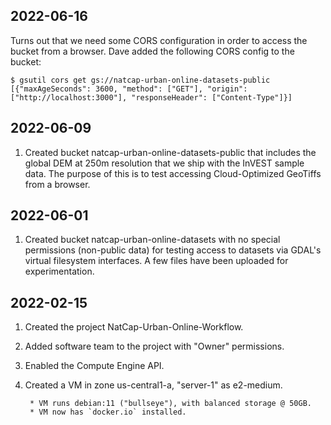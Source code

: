 ## 2022-06-16

Turns out that we need some CORS configuration in order to access the bucket
from a browser.  Dave added the following CORS config to the bucket:

```shell
$ gsutil cors get gs://natcap-urban-online-datasets-public
[{"maxAgeSeconds": 3600, "method": ["GET"], "origin": ["http://localhost:3000"], "responseHeader": ["Content-Type"]}]
```

## 2022-06-09

1. Created bucket natcap-urban-online-datasets-public that includes the global
   DEM at 250m resolution that we ship with the InVEST sample data.  The
   purpose of this is to test accessing Cloud-Optimized GeoTiffs from a
   browser.

## 2022-06-01

1. Created bucket natcap-urban-online-datasets with no special permissions
   (non-public data) for testing access to datasets via GDAL's virtual
   filesystem interfaces.  A few files have been uploaded for experimentation.

## 2022-02-15

1. Created the project NatCap-Urban-Online-Workflow.
2. Added software team to the project with "Owner" permissions.
2. Enabled the Compute Engine API.
3. Created a VM in zone us-central1-a, "server-1" as e2-medium.

        * VM runs debian:11 ("bullseye"), with balanced storage @ 50GB.
        * VM now has `docker.io` installed.
